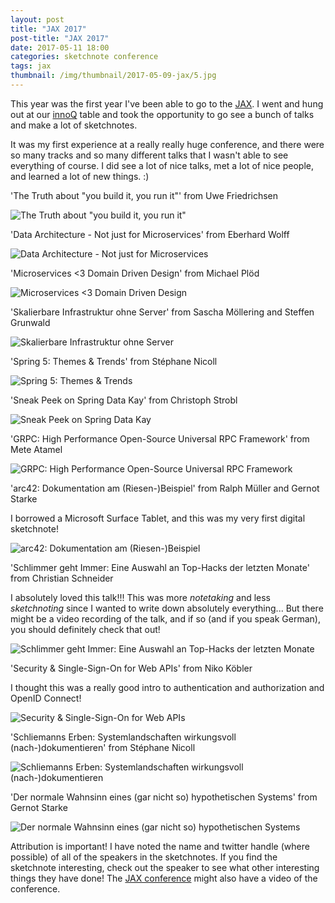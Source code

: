 ```yaml
---
layout: post
title: "JAX 2017"
post-title: "JAX 2017"
date: 2017-05-11 18:00
categories: sketchnote conference
tags: jax
thumbnail: /img/thumbnail/2017-05-09-jax/5.jpg
---
```


This year was the first year I've been able to go to the [JAX](https://jax.de/). I went and hung out at our [innoQ](https://innoq.com) table and took the opportunity to go see a bunch of talks and make a lot of sketchnotes.

It was my first experience at a really really huge conference, and there were so many tracks and so many different talks that I wasn't able to see everything of course. I did see a lot of nice talks, met a lot of nice people, and learned a lot of new things. :)

'The Truth about "you build it, you run it"' from Uwe Friedrichsen

![The Truth about "you build it, you run it"](/img/2017-05-09-jax/1.jpg "The Truth about you build it, 'you run it'")

'Data Architecture - Not just for Microservices' from Eberhard Wolff

![Data Architecture - Not just for Microservices](/img/2017-05-09-jax/2.jpg "Data Architecture - Not just for Microservices")

'Microservices <3 Domain Driven Design' from Michael Plöd

![Microservices <3 Domain Driven Design](/img/2017-05-09-jax/3.jpg "Microservices <3 Domain Driven Design")

'Skalierbare Infrastruktur ohne Server' from Sascha Möllering and Steffen Grunwald

![Skalierbare Infrastruktur ohne Server](/img/2017-05-09-jax/4.jpg "Skalierbare Infrastruktur ohne Server")

'Spring 5: Themes & Trends' from Stéphane Nicoll

![Spring 5: Themes & Trends](/img/2017-05-09-jax/5.jpg "Spring 5: Themes & Trends")

'Sneak Peek on Spring Data Kay' from Christoph Strobl

![Sneak Peek on Spring Data Kay](/img/2017-05-09-jax/6.jpg "Sneak Peek on Spring Data Kay")

'GRPC: High Performance Open-Source Universal RPC Framework' from Mete Atamel

![GRPC: High Performance Open-Source Universal RPC Framework](/img/2017-05-09-jax/7.jpg "GRPC: High Performance Open-Source Universal RPC Framework")

'arc42: Dokumentation am (Riesen-)Beispiel' from Ralph Müller and Gernot Starke

I borrowed a Microsoft Surface Tablet, and this was my very first digital sketchnote!

![arc42: Dokumentation am (Riesen-)Beispiel](/img/2017-05-09-jax/8.jpg "arc42: Dokumentation am Riesen-Beispiel")

'Schlimmer geht Immer: Eine Auswahl an Top-Hacks der letzten Monate' from Christian Schneider

I absolutely loved this talk!!! This was more _notetaking_ and less _sketchnoting_ since I wanted to write down absolutely everything... But there might be a video recording of the talk, and if so (and if you speak German), you should definitely check that out!

![Schlimmer geht Immer: Eine Auswahl an Top-Hacks der letzten Monate](/img/2017-05-09-jax/9.jpg "Schlimmer geht Immer: Eine Auswahl an Top-Hacks der letzten Monate")

'Security & Single-Sign-On for Web APIs' from Niko Köbler

I thought this was a really good intro to authentication and authorization and OpenID Connect!

![Security & Single-Sign-On for Web APIs](/img/2017-05-09-jax/10.jpg "Security & Single-Sign-On for Web APIs")

'Schliemanns Erben: Systemlandschaften wirkungsvoll (nach-)dokumentieren' from Stéphane Nicoll

![Schliemanns Erben: Systemlandschaften wirkungsvoll (nach-)dokumentieren](/img/2017-05-09-jax/11.jpg "Schliemanns Erben: Systemlandschaften wirkungsvoll nachdokumentieren")

'Der normale Wahnsinn eines (gar nicht so) hypothetischen Systems' from Gernot Starke

![Der normale Wahnsinn eines (gar nicht so) hypothetischen Systems](/img/2017-05-09-jax/12.jpg "Der normale Wahnsinn eines gar nicht so hypothetischen Systems")

Attribution is important! I have noted the name and twitter handle (where possible) of all of the speakers in the sketchnotes. If you find the sketchnote interesting, check out the speaker to see what other interesting things they have done! The [JAX conference](https://jax.de/) might also have a video of the conference.
